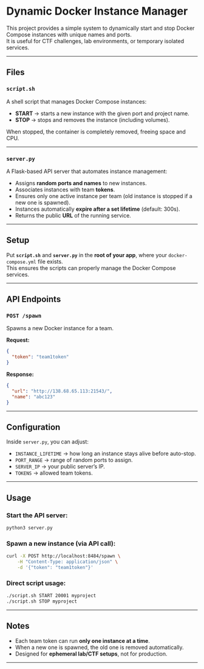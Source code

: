 # Dynamic Docker Instance Manager

This project provides a simple system to dynamically start and stop Docker Compose instances with unique names and ports.  
It is useful for CTF challenges, lab environments, or temporary isolated services.

---

## Files

### `script.sh`
A shell script that manages Docker Compose instances:

- **START <port> <name>** → starts a new instance with the given port and project name.  
- **STOP <name>** → stops and removes the instance (including volumes).  

When stopped, the container is completely removed, freeing space and CPU.

---

### `server.py`
A Flask-based API server that automates instance management:

- Assigns **random ports and names** to new instances.  
- Associates instances with team **tokens**.  
- Ensures only one active instance per team (old instance is stopped if a new one is spawned).  
- Instances automatically **expire after a set lifetime** (default: 300s).  
- Returns the public **URL** of the running service.  

---

## Setup

Put **`script.sh`** and **`server.py`** in the **root of your app**, where your `docker-compose.yml` file exists.  
This ensures the scripts can properly manage the Docker Compose services.

---

## API Endpoints

### `POST /spawn`
Spawns a new Docker instance for a team.

**Request:**
```json
{
  "token": "team1token"
}
````

**Response:**

```json
{
  "url": "http://138.68.65.113:21543/",
  "name": "abc123"
}
```

---

## Configuration

Inside `server.py`, you can adjust:

* `INSTANCE_LIFETIME` → how long an instance stays alive before auto-stop.
* `PORT_RANGE` → range of random ports to assign.
* `SERVER_IP` → your public server’s IP.
* `TOKENS` → allowed team tokens.

---

## Usage

### Start the API server:

```bash
python3 server.py
```

### Spawn a new instance (via API call):

```bash
curl -X POST http://localhost:8484/spawn \
    -H "Content-Type: application/json" \
    -d '{"token": "team1token"}'
```

### Direct script usage:

```bash
./script.sh START 20001 myproject
./script.sh STOP myproject
```

---

## Notes

* Each team token can run **only one instance at a time**.
* When a new one is spawned, the old one is removed automatically.
* Designed for **ephemeral lab/CTF setups**, not for production.

---
